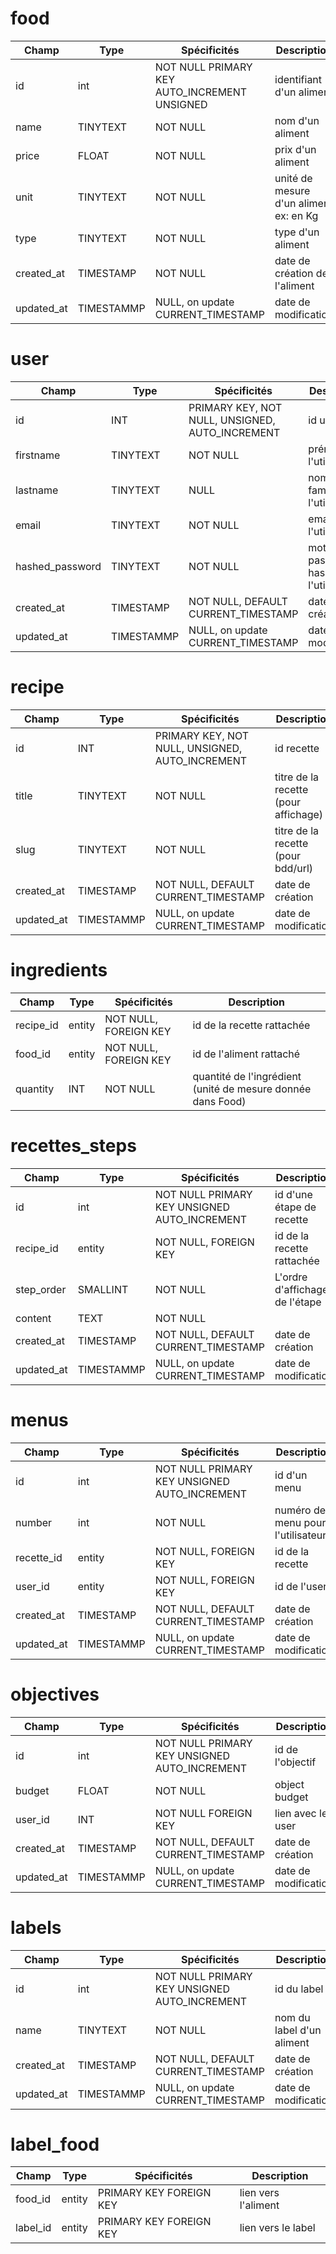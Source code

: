 
# food

| Champ  | Type  | Spécificités   | Description   |
| - | -   | -   | -   |
| id | int | NOT NULL PRIMARY KEY AUTO_INCREMENT UNSIGNED | identifiant d'un aliment |
| name | TINYTEXT | NOT NULL | nom d'un aliment |
| price | FLOAT | NOT NULL | prix d'un aliment |
| unit | TINYTEXT | NOT NULL | unité de mesure d'un aliment ex: en Kg |
| type | TINYTEXT | NOT NULL | type d'un aliment |
| created_at | TIMESTAMP | NOT NULL | date de création de l'aliment|
| updated_at | TIMESTAMMP | NULL, on update CURRENT_TIMESTAMP | date de modification |


# user

| Champ  | Type  | Spécificités   | Description   |
| - | -   | -   | -   |
| id | INT | PRIMARY KEY, NOT NULL, UNSIGNED, AUTO_INCREMENT | id user |
| firstname | TINYTEXT | NOT NULL | prénom de l'utilisateur |
| lastname | TINYTEXT | NULL | nom de famille de l'utilisateur |
| email | TINYTEXT | NOT NULL | email de l'utilisateur |
| hashed_password | TINYTEXT | NOT NULL | mot de passe hashé de l'utilisateur |
| created_at | TIMESTAMP | NOT NULL, DEFAULT CURRENT_TIMESTAMP | date de création |
| updated_at | TIMESTAMMP | NULL, on update CURRENT_TIMESTAMP | date de modification |

# recipe

| Champ  | Type  | Spécificités   | Description   |
| - | -   | -   | -   |
| id | INT | PRIMARY KEY, NOT NULL, UNSIGNED, AUTO_INCREMENT | id recette |
| title | TINYTEXT | NOT NULL | titre de la recette (pour affichage) |
| slug | TINYTEXT | NOT NULL | titre de la recette (pour bdd/url) |
| created_at | TIMESTAMP | NOT NULL, DEFAULT CURRENT_TIMESTAMP | date de création |
| updated_at | TIMESTAMMP | NULL, on update CURRENT_TIMESTAMP | date de modification |


# ingredients

| Champ  | Type  | Spécificités   | Description   |
| - | -   | -   | -   |
| recipe_id | entity | NOT NULL, FOREIGN KEY | id de la recette rattachée |
| food_id | entity | NOT NULL, FOREIGN KEY | id de l'aliment rattaché |
| quantity | INT | NOT NULL | quantité de l'ingrédient (unité de mesure donnée dans Food) |

# recettes_steps

| Champ  | Type  | Spécificités   | Description   |
| - | -   | -   | -   |
| id | int | NOT NULL PRIMARY KEY UNSIGNED AUTO_INCREMENT | id d'une étape de recette |
| recipe_id | entity | NOT NULL, FOREIGN KEY | id de la recette rattachée |
| step_order | SMALLINT | NOT NULL | L'ordre d'affichage de l'étape |
| content | TEXT | NOT NULL |  |
| created_at | TIMESTAMP | NOT NULL, DEFAULT CURRENT_TIMESTAMP | date de création |
| updated_at | TIMESTAMMP | NULL, on update CURRENT_TIMESTAMP | date de modification |

# menus

| Champ  | Type  | Spécificités   | Description   |
| - | -   | -   | -   |
| id | int | NOT NULL PRIMARY KEY UNSIGNED AUTO_INCREMENT | id d'un menu |
| number | int | NOT NULL | numéro de menu pour l'utilisateur |
| recette_id | entity | NOT NULL, FOREIGN KEY | id de la recette |
| user_id | entity | NOT NULL, FOREIGN KEY | id de l'user |
| created_at | TIMESTAMP | NOT NULL, DEFAULT CURRENT_TIMESTAMP | date de création |
| updated_at | TIMESTAMMP | NULL, on update CURRENT_TIMESTAMP | date de modification |

# objectives

| Champ  | Type  | Spécificités   | Description   |
| - | -   | -   | -   |
| id | int | NOT NULL PRIMARY KEY UNSIGNED AUTO_INCREMENT | id de l'objectif |
| budget | FLOAT | NOT NULL | object budget |
| user_id | INT | NOT NULL FOREIGN KEY | lien avec le user |
| created_at | TIMESTAMP | NOT NULL, DEFAULT CURRENT_TIMESTAMP | date de création |
| updated_at | TIMESTAMMP | NULL, on update CURRENT_TIMESTAMP | date de modification |


# labels

| Champ  | Type  | Spécificités   | Description   |
| - | -   | -   | -   |
| id | int | NOT NULL PRIMARY KEY UNSIGNED AUTO_INCREMENT | id du label |
| name | TINYTEXT | NOT NULL | nom du label d'un aliment |
| created_at | TIMESTAMP | NOT NULL, DEFAULT CURRENT_TIMESTAMP | date de création |
| updated_at | TIMESTAMMP | NULL, on update CURRENT_TIMESTAMP | date de modification |


# label_food

| Champ  | Type  | Spécificités   | Description   |
| - | -   | -   | -   |
| food_id | entity | PRIMARY KEY FOREIGN KEY | lien vers l'aliment |
| label_id | entity | PRIMARY KEY FOREIGN KEY | lien vers le label |